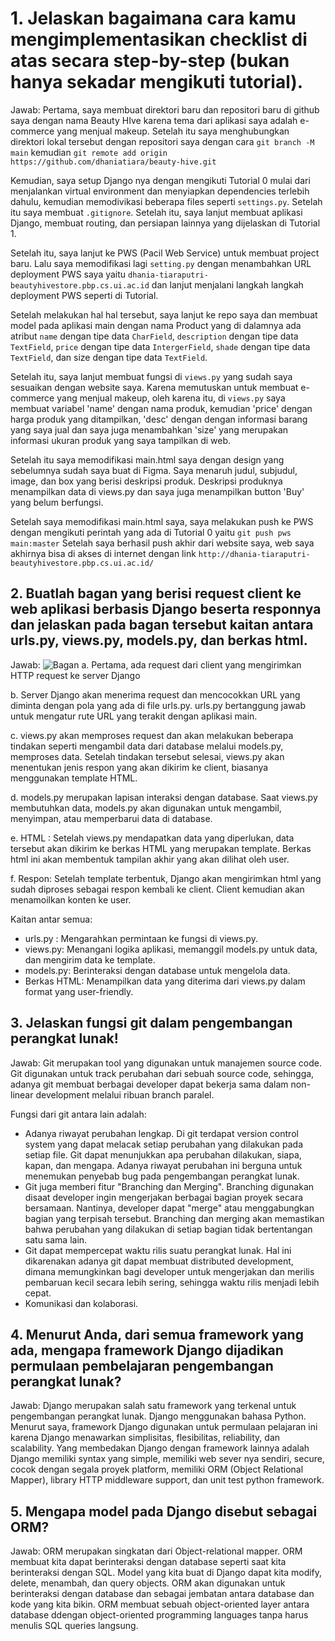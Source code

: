 # 1. Jelaskan bagaimana cara kamu mengimplementasikan checklist di atas secara step-by-step (bukan hanya sekadar mengikuti tutorial).

Jawab:
Pertama, saya membuat direktori baru dan repositori baru di github saya dengan nama Beauty HIve karena tema dari aplikasi saya adalah e-commerce yang menjual makeup. Setelah itu saya menghubungkan direktori lokal tersebut dengan repositori saya dengan cara `git branch -M main` kemudian `git remote add origin https://github.com/dhaniatiara/beauty-hive.git` 

Kemudian, saya setup Django nya dengan mengikuti Tutorial 0 mulai dari menjalankan virtual environment dan menyiapkan dependencies terlebih dahulu, kemudian memodivikasi beberapa files seperti `settings.py`. Setelah itu saya membuat `.gitignore`. Setelah itu, saya lanjut membuat aplikasi Django, membuat routing, dan persiapan lainnya yang dijelaskan di Tutorial 1. 

Setelah itu, saya lanjut ke PWS (Pacil Web Service) untuk membuat project baru. Lalu saya memodifikasi lagi `setting.py` dengan menambahkan URL deployment PWS saya yaitu `dhania-tiaraputri-beautyhivestore.pbp.cs.ui.ac.id` dan lanjut menjalani langkah langkah deployment PWS seperti di Tutorial.

Setelah melakukan hal hal tersebut, saya lanjut ke repo saya dan membuat model pada aplikasi main dengan nama Product yang di dalamnya ada atribut `name` dengan tipe data `CharField`, `description` dengan tipe data `TextField`, `price` dengan tipe data `IntergerField`, `shade` dengan tipe data `TextField`, dan size dengan tipe data `TextField`.

Setelah itu, saya lanjut membuat fungsi di `views.py` yang sudah saya sesuaikan dengan website saya. Karena memutuskan untuk membuat e-commerce yang menjual makeup, oleh karena itu, di `views.py` saya membuat variabel 'name' dengan nama produk, kemudian 'price' dengan harga produk yang ditampilkan,  'desc' dengan dengan informasi barang yang saya jual dan saya juga menambahkan 'size' yang merupakan informasi ukuran produk yang saya tampilkan di web. 

Setelah itu saya memodifikasi main.html saya dengan design yang sebelumnya sudah saya buat di Figma. Saya menaruh judul, subjudul, image, dan box yang berisi deskripsi produk. Deskripsi produknya menampilkan data di views.py dan saya juga menampilkan button 'Buy' yang belum berfungsi. 

Setelah saya memodifikasi main.html saya, saya melakukan push ke PWS dengan mengikuti perintah yang ada di Tutorial 0 yaitu `git push pws main:master` Setelah saya berhasil push akhir dari website saya, web saya akhirnya bisa di akses di internet dengan link `http://dhania-tiaraputri-beautyhivestore.pbp.cs.ui.ac.id/`

## 2. Buatlah bagan yang berisi request client ke web aplikasi berbasis Django beserta responnya dan jelaskan pada bagan tersebut kaitan antara urls.py, views.py, models.py, dan berkas html.

Jawab:
![Bagan](<Screenshot 2024-09-09 at 10.11.53 PM.png>)
a. Pertama, ada request dari client yang mengirimkan HTTP request ke server Django

b. Server Django akan menerima request dan mencocokkan URL yang diminta dengan pola yang ada di file urls.py. urls.py bertanggung jawab untuk mengatur rute URL yang terakit dengan aplikasi main. 

c. views.py akan memproses request dan akan melakukan beberapa tindakan seperti mengambil data dari database melalui models.py, memproses data. Setelah tindakan tersebut selesai, views.py akan menentukan jenis respon yang akan dikirim ke client, biasanya menggunakan template HTML.

d. models.py merupakan lapisan interaksi dengan database. Saat views.py membutuhkan data, models.py akan digunakan untuk mengambil, menyimpan, atau memperbarui data di database. 

e. HTML : Setelah views.py mendapatkan data yang diperlukan, data tersebut akan dikirim ke berkas HTML yang merupakan template. Berkas html ini akan membentuk tampilan akhir yang akan dilihat oleh user. 

f. Respon: Setelah template terbentuk, Django akan mengirimkan html yang sudah diproses sebagai respon kembali ke client. Client kemudian akan menamoilkan konten ke user.

Kaitan antar semua:
- urls.py : Mengarahkan permintaan ke fungsi di views.py.
- views.py: Menangani logika aplikasi, memanggil models.py untuk data, dan mengirim data ke template.
- models.py: Berinteraksi dengan database untuk mengelola data.
- Berkas HTML: Menampilkan data yang diterima dari views.py dalam format yang user-friendly.

## 3. Jelaskan fungsi git dalam pengembangan perangkat lunak!

Jawab:
Git merupakan tool yang digunakan untuk manajemen source code. Git digunakan untuk track perubahan dari sebuah source code, sehingga, adanya git membuat berbagai developer dapat bekerja sama dalam non-linear development melalui ribuan branch paralel.

Fungsi dari git antara lain adalah:
- Adanya riwayat perubahan lengkap. Di git terdapat version control system yang dapat melacak setiap perubahan yang dilakukan pada setiap file. Git dapat menunjukkan apa perubahan dilakukan, siapa, kapan, dan mengapa. Adanya riwayat perubahan ini berguna untuk menemukan penyebab bug pada pengembangan perangkat lunak. 
- Git juga memberi fitur "Branching dan Merging". Branching digunakan disaat developer ingin mengerjakan berbagai bagian proyek secara bersamaan. Nantinya, developer dapat "merge" atau menggabungkan bagian yang terpisah tersebut. Branching dan merging akan memastikan bahwa perubahan yang dilakukan di setiap bagian tidak bertentangan satu sama lain.
- Git dapat mempercepat waktu rilis suatu perangkat lunak. Hal ini dikarenakan adanya git dapat membuat distributed development, dimana memungkinkan bagi developer untuk  mengerjakan dan merilis pembaruan kecil secara lebih sering, sehingga waktu rilis menjadi lebih cepat. 
- Komunikasi dan kolaborasi.


## 4. Menurut Anda, dari semua framework yang ada, mengapa framework Django dijadikan permulaan pembelajaran pengembangan perangkat lunak?

Jawab:
Django merupakan salah satu framework yang terkenal untuk pengembangan perangkat lunak. Django menggunakan bahasa Python. Menurut saya, framework Django digunakan untuk permulaan pelajaran ini karena Django menawarkan simplisitas, flesibilitas, reliability, dan scalability. Yang membedakan Django  dengan framework lainnya adalah Django memiliki syntax yang simple, memiliki web sever nya sendiri,  secure, cocok dengan segala proyek platform, memiliki ORM (Object Relational Mapper), library HTTP middleware support, dan unit test python framework.

## 5. Mengapa model pada Django disebut sebagai ORM?

Jawab:
ORM merupakan singkatan dari Object-relational mapper. ORM membuat kita dapat berinteraksi dengan database seperti saat kita berinteraksi dengan SQL. Model yang kita buat di Django dapat kita modify, delete, menambah, dan query objects. ORM akan digunakan untuk berinteraksi dengan database dan sebagai jembatan antara database dan kode yang kita bikin. ORM membuat sebuah object-oriented layer antara database ddengan object-oriented programming languages tanpa harus menulis SQL queries langsung.